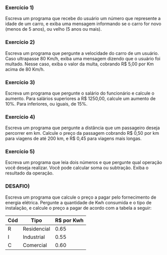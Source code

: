 ### Exercício 1)
Escreva um programa que recebe do usuário um número que represente a idade de um carro, e exiba uma mensagem informando se o carro for novo (menos de 5 anos), ou velho (5 anos ou mais).


### Exercício 2)
Escreva um programa que pergunte a velocidade do carro de um usuário. Caso ultrapasse 80 Km/h, exiba uma mensagem dizendo que o usuário foi multado. Nesse caso, exiba o valor da multa, cobrando R$ 5,00 por Km acima de 80 Km/h.


### Exercício 3)
Escreva um programa que pergunte o salário do funcionário e calcule o aumento. Para salários superiores a R$ 1250,00, calcule um aumento de 10%. Para inferiores, ou iguais, de 15%.

### Exercício 4)
Escreva um programa que pergunte a distância que um passageiro deseja percorrer em km. Calcule o preço da passagem cobrando R$ 0,50 por km para viagens de até 200 km, e R$ 0,45 para viagens mais longas.

### Exercício 5)
Escreva um programa que leia dois números e que pergunte qual operação você deseja realizar. Você pode calcular soma ou subtração. Exiba o resultado da operação.

### DESAFIO)
Escreva um programa que calcule o preço a pagar pelo fornecimento de energia elétrica. Pergunte a quantidade de Kwh consumida e o tipo de instalação, e calcule o preço a pagar de acordo com a tabela a seguir:


|Cód|Tipo       |R$ por Kwh |
|---|-----------|-----------|
| R |Residencial|0.65       |
| I |Industrial |0.55       |   
| C |Comercial  |0.60       |   
